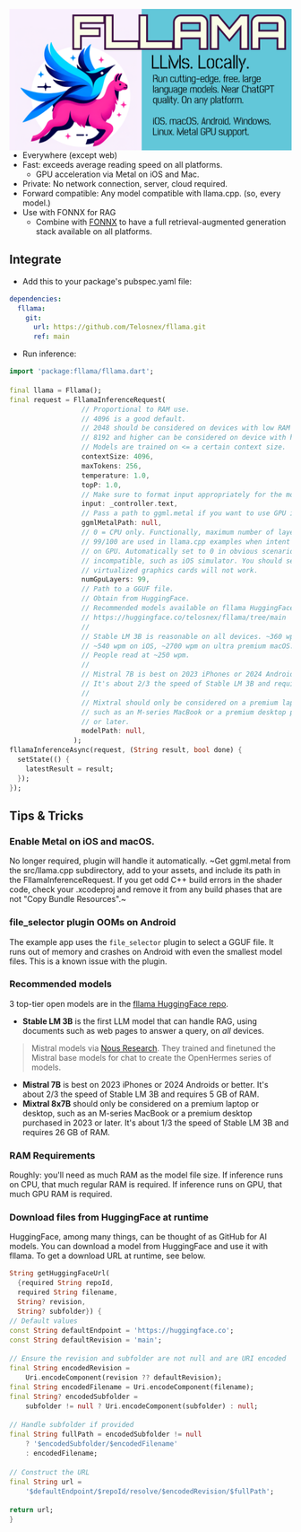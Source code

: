 <img src="fllama_header.png"
     alt="fllama image header, bird like Flutter mascot riding a llama. Text reads: FLLAMA. Run cutting-edge, free, large language models. Near ChatGPT quality. On any platform.
     iOS, macOS, Android, Windows, Linux. Metal GPU support."
     style="float: left; margin-right: 0px;" />

- Everywhere (except web)
- Fast: exceeds average reading speed on all platforms.
  - GPU acceleration via Metal on iOS and Mac.
- Private: No network connection, server, cloud required.
- Forward compatible: Any model compatible with llama.cpp. (so, every model.)
- Use with FONNX for RAG
  - Combine with [FONNX](https://github.com/Telosnex/fonnx) to have a full retrieval-augmented generation stack available on all platforms.

## Integrate
- Add this to your package's pubspec.yaml file:
```yaml
dependencies:
  fllama:
    git:
      url: https://github.com/Telosnex/fllama.git
      ref: main
```
- Run inference:
```dart
import 'package:fllama/fllama.dart';

final llama = Fllama();
final request = FllamaInferenceRequest(
                  // Proportional to RAM use. 
                  // 4096 is a good default. 
                  // 2048 should be considered on devices with low RAM (<8 GB)
                  // 8192 and higher can be considered on device with high RAM (>16 GB)
                  // Models are trained on <= a certain context size.
                  contextSize: 4096,
                  maxTokens: 256,
                  temperature: 1.0,
                  topP: 1.0,
                  // Make sure to format input appropriately for the model, ex. ChatML
                  input: _controller.text,
                  // Pass a path to ggml.metal if you want to use GPU inference on iOS on macOS. About 3x faster.
                  ggmlMetalPath: null,
                  // 0 = CPU only. Functionally, maximum number of layers to run on GPU. 
                  // 99/100 are used in llama.cpp examples when intent is to run all layers 
                  // on GPU. Automatically set to 0 in obvious scenarios where it will be
                  // incompatible, such as iOS simulator. You should set it to 0 on CI,
                  // virtualized graphics cards will not work.
                  numGpuLayers: 99,
                  // Path to a GGUF file.
                  // Obtain from HuggingFace.
                  // Recommended models available on fllama HuggingFace.
                  // https://huggingface.co/telosnex/fllama/tree/main
                  //
                  // Stable LM 3B is reasonable on all devices. ~360 wpm on Android, 
                  // ~540 wpm on iOS, ~2700 wpm on ultra premium macOS. (M2 Max MBP).
                  // People read at ~250 wpm.
                  //
                  // Mistral 7B is best on 2023 iPhones or 2024 Androids or better.
                  // It's about 2/3 the speed of Stable LM 3B and requires 5 GB of RAM.
                  //
                  // Mixtral should only be considered on a premium laptop or desktop,
                  // such as an M-series MacBook or a premium desktop purchased in 2023
                  // or later.
                  modelPath: null,
                );
fllamaInferenceAsync(request, (String result, bool done) {
  setState(() {
    latestResult = result;
  });
});
```
## Tips & Tricks
### Enable Metal on iOS and macOS.
  No longer required, plugin will handle it automatically.
  ~Get ggml.metal from the src/llama.cpp subdirectory, add to your assets, and
  include its path in the FllamaInferenceRequest.
  If you get odd C++ build errors in the shader code, check your .xcodeproj
  and remove it from any build phases that are not "Copy Bundle Resources".~
### file_selector plugin OOMs on Android
  The example app uses the `file_selector` plugin to select a GGUF file.
  It runs out of memory and crashes on Android with even the smallest model
  files. This is a known issue with the plugin.
### Recommended models

  3 top-tier open models are in the [fllama HuggingFace repo](https://huggingface.co/telosnex/fllama/tree/main).
  - __Stable LM 3B__ is the first LLM model that can handle RAG, using documents such as web pages to answer a query, on *all* devices. 
  > Mistral models via [Nous Research](https://nousresearch.com/).
    They trained and finetuned the Mistral base models for chat to create the OpenHermes series of models.
  - __Mistral 7B__ is best on 2023 iPhones or 2024 Androids or better.
    It's about 2/3 the speed of Stable LM 3B and requires 5 GB of RAM.
  - __Mixtral 8x7B__ should only be considered on a premium laptop or desktop,
    such as an M-series MacBook or a premium desktop purchased in 2023
    or later. It's about 1/3 the speed of Stable LM 3B and requires 
    26 GB of RAM.
### RAM Requirements
  Roughly: you'll need as much RAM as the model file size.
  If inference runs on CPU, that much regular RAM is required.
  If inference runs on GPU, that much GPU RAM is required.

### Download files from HuggingFace at runtime
  HuggingFace, among many things, can be thought of as GitHub for AI models.
  You can download a model from HuggingFace and use it with fllama.
  To get a download URL at runtime, see below.
  ```dart
  String getHuggingFaceUrl(
    {required String repoId,
    required String filename,
    String? revision,
    String? subfolder}) {
  // Default values
  const String defaultEndpoint = 'https://huggingface.co';
  const String defaultRevision = 'main';

  // Ensure the revision and subfolder are not null and are URI encoded
  final String encodedRevision =
      Uri.encodeComponent(revision ?? defaultRevision);
  final String encodedFilename = Uri.encodeComponent(filename);
  final String? encodedSubfolder =
      subfolder != null ? Uri.encodeComponent(subfolder) : null;

  // Handle subfolder if provided
  final String fullPath = encodedSubfolder != null
      ? '$encodedSubfolder/$encodedFilename'
      : encodedFilename;

  // Construct the URL
  final String url =
      '$defaultEndpoint/$repoId/resolve/$encodedRevision/$fullPath';

  return url;
}
```
